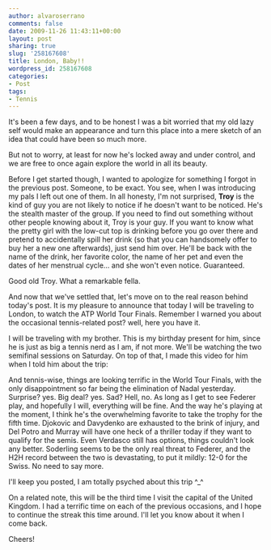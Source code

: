 ```yaml
---
author: alvaroserrano
comments: false
date: 2009-11-26 11:43:11+00:00
layout: post
sharing: true
slug: '258167608'
title: London, Baby!!
wordpress_id: 258167608
categories:
- Post
tags:
- Tennis
---
```


It's been a few days, and to be honest I was a bit worried that my old lazy self would make an appearance and turn this place into a mere sketch of an idea that could have been so much more.  
  
But not to worry, at least for now he's locked away and under control, and we are free to once again explore the world in all its beauty.  
  
Before I get started though, I wanted to apologize for something I forgot in the previous post. Someone, to be exact. You see, when I was introducing my pals I left out one of them. In all honesty, I'm not surprised, **Troy** is the kind of guy you are not likely to notice if he doesn't want to be noticed. He's the stealth master of the group. If you need to find out something without other people knowing about it, Troy is your guy. If you want to know what the pretty girl with the low-cut top is drinking before you go over there and pretend to accidentally spill her drink (so that you can handsomely offer to buy her a new one afterwards), just send him over. He'll be back with the name of the drink, her favorite color, the name of her pet and even the dates of her menstrual cycle… and she won't even notice. Guaranteed.   
  
Good old Troy. What a remarkable fella.  
  
And now that we've settled that, let's move on to the real reason behind today's post. It is my pleasure to announce that today I will be traveling to London, to watch the ATP World Tour Finals. Remember I warned you about the occasional tennis-related post? well, here you have it.  
  
I will be traveling with my brother. This is my birthday present for him, since he is just as big a tennis nerd as I am, if not more. We'll be watching the two semifinal sessions on Saturday. On top of that, I made this video for him when I told him about the trip:  
  













  
  
  
And tennis-wise, things are looking terrific in the World Tour Finals, with the only disappointment so far being the elimination of Nadal yesterday. Surprise? yes. Big deal? yes. Sad? Hell, no. As long as I get to see Federer play, and hopefully I will, everything will be fine. And the way he's playing at the moment, I think he's the overwhelming favorite to take the trophy for the fifth time. Djokovic and Davydenko are exhausted to the brink of injury, and Del Potro and Murray will have one heck of a thriller today if they want to qualify for the semis. Even Verdasco still has options, things couldn't look any better. Soderling seems to be the only real threat to Federer, and the H2H record between the two is devastating, to put it mildly: 12-0 for the Swiss. No need to say more.  
  
I'll keep you posted, I am totally psyched about this trip ^_^  
  
On a related note, this will be the third time I visit the capital of the United Kingdom. I had a terrific time on each of the previous occasions, and I hope to continue the streak this time around. I'll let you know about it when I come back.  
  
Cheers!
